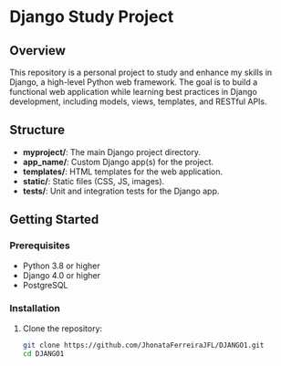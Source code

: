 # Django Study Project

## Overview

This repository is a personal project to study and enhance my skills in Django, a high-level Python web framework. The goal is to build a functional web application while learning best practices in Django development, including models, views, templates, and RESTful APIs.


## Structure

- **myproject/**: The main Django project directory.
- **app_name/**: Custom Django app(s) for the project.
- **templates/**: HTML templates for the web application.
- **static/**: Static files (CSS, JS, images).
- **tests/**: Unit and integration tests for the Django app.

## Getting Started

### Prerequisites

- Python 3.8 or higher
- Django 4.0 or higher
- PostgreSQL

### Installation

1. Clone the repository:

   ```bash
   git clone https://github.com/JhonataFerreiraJFL/DJANGO1.git
   cd DJANGO1
